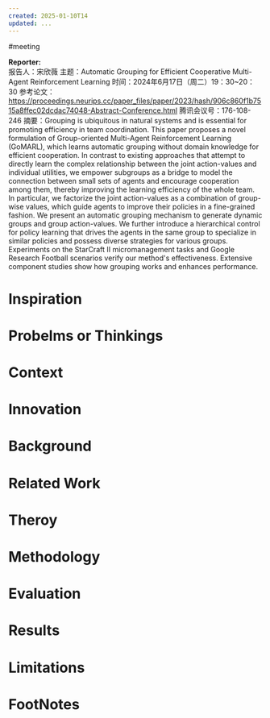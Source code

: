 ```yaml
---
created: 2025-01-10T14
updated: ...
---
```

#meeting 

**Reporter:**  
报告人：宋欣薇
主题：Automatic Grouping for Efficient Cooperative Multi-Agent Reinforcement Learning
时间：2024年6月17日（周二）19：30~20：30
参考论文：https://proceedings.neurips.cc/paper_files/paper/2023/hash/906c860f1b7515a8ffec02dcdac74048-Abstract-Conference.html
腾讯会议号：176-108-246
摘要：Grouping is ubiquitous in natural systems and is essential for promoting efficiency in team coordination. This paper proposes a novel formulation of Group-oriented Multi-Agent Reinforcement Learning (GoMARL), which learns automatic grouping without domain knowledge for efficient cooperation. In contrast to existing approaches that attempt to directly learn the complex relationship between the joint action-values and individual utilities, we empower subgroups as a bridge to model the connection between small sets of agents and encourage cooperation among them, thereby improving the learning efficiency of the whole team. In particular, we factorize the joint action-values as a combination of group-wise values, which guide agents to improve their policies in a fine-grained fashion. We present an automatic grouping mechanism to generate dynamic groups and group action-values. We further introduce a hierarchical control for policy learning that drives the agents in the same group to specialize in similar policies and possess diverse strategies for various groups. Experiments on the StarCraft II micromanagement tasks and Google Research Football scenarios verify our method's effectiveness. Extensive component studies show how grouping works and enhances performance.
# Inspiration
# Probelms or Thinkings 
# Context
# Innovation
# Background
# Related Work
# Theroy
# Methodology
# Evaluation
# Results
# Limitations
# FootNotes
